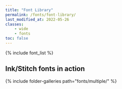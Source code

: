 ```yaml
---
title: "Font Library"
permalink: /fonts/font-library/
last_modified_at: 2022-05-26
classes:
    - wide
    - fonts
toc: false
---
```

{% include font_list %}



## Ink/Stitch fonts in action
{% include folder-galleries path="fonts/multiple/" %}
